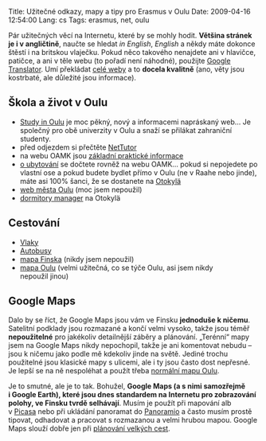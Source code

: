 Title: Užitečné odkazy, mapy a tipy pro Erasmus v Oulu
Date: 2009-04-16 12:54:00
Lang: cs
Tags: erasmus, net, oulu

Pár užitečných věcí na Internetu, které by se mohly hodit. **Většina stránek je i v angličtině**, naučte se hledat *in English*, *English* a někdy máte dokonce štěstí i na britskou vlaječku. Pokud něco takového nenajdete ani v hlavičce, patičce, a ani v těle webu (to pořadí není náhodné), použijte [Google Translator](http://translate.google.com/). Umí překládat [celé weby](http://translate.google.com/translate?prev=hp&hl=cs&js=n&u=http://www.mspuijo.fi/index.php?page_id=2362&sl=fi&tl=en) a to **docela kvalitně** (ano, věty jsou kostrbaté, ale důležité jsou informace).

## Škola a život v Oulu

-   [Study in Oulu](http://www.studyinoulu.fi/) je moc pěkný, nový a informacemi napráskaný web… Je společný pro obě univerzity v Oulu a snaží se přilákat zahraniční studenty.
-   před odjezdem si přečtěte [NetTutor](http://www.oamk.fi/english/nettutor/)
-   na webu OAMK jsou [základní praktické informace](http://www.oamk.fi/english/exchange_opportunities/ects/practical_information/general_practical_information/)
-   [o ubytování](http://www.oamk.fi/english/exchange_opportunities/student_exchange/incoming_students/accommodation_services/) se dočtete rovněž na webu OAMK… pokud si nepojedete po vlastní ose a pokud budete bydlet přímo v Oulu (ne v Raahe nebo jinde), máte asi 100% šanci, že se dostanete na [Otokylä](http://www.youtube.com/results?search_type=&search_query=otokylä+or+otokuja&aq=f)
-   [web města Oulu](http://www.oulu.ouka.fi/) (moc jsem nepoužil)
-   [dormitory manager](http://www.students.oamk.fi/~t5sato00/international/) na Otokylä

## Cestování

-   [Vlaky](http://www.vr.fi/)
-   [Autobusy](http://www.matkahuolto.fi/)
-   [mapa Finska](http://kartat.eniro.fi/) (nikdy jsem nepoužil)
-   [mapa Oulu](http://kartta.ouka.fi/) (velmi užitečná, co se týče Oulu, asi jsem nikdy nepoužil jinou)

## Google Maps

Dalo by se říct, že Google Maps jsou vám ve Finsku **jednoduše k ničemu**. Satelitní podklady jsou rozmazané a končí velmi vysoko, takže jsou téměř **nepoužitelné** pro jakékoliv detailnější záběry a plánování. „Terénní“ mapy jsem na Google Maps nikdy nepochopil, takže je ani komentovat nebudu – jsou k ničemu jako podle mě kdekoliv jinde na světě. Jediné trochu použitelné jsou klasické mapy s ulicemi, ale i ty jsou často dost nepřesné. Je lepší se na ně nespoléhat a použít třeba [normální mapu Oulu](http://kartta.ouka.fi/).

Je to smutné, ale je to tak. Bohužel, **Google Maps (a s nimi samozřejmě i Google Earth), které jsou dnes standardem na Internetu pro zobrazování polohy, ve Finsku tvrdě selhávají**. Musím je použít při mapování alb v [Picasa](http://picasaweb.google.com/) nebo při ukládání panoramat do [Panoramio](http://www.panoramio.com/) a často musím prostě tipovat, odhadovat a pracovat s rozmazanou a velmi hrubou mapou. Google Maps slouží dobře jen při [plánování velkých cest](http://maps.google.com/maps?f=d&source=s_d&saddr=Oulu,+Finsko&daddr=Kuopio,+Finsko+to:Lappeenranta,+Finsko+to:Helsinky,+Finsko+to:Tampere,+Finsko+to:Turku,+Finsko+to:Stockholm,+Švédsko+to:Malmö,+Švédsko+to:Kodaň,+Dánsko+to:Praha,+Czech+Republic&hl=cs&geocode=&mra=ls&sll=63.95291,26.589905&sspn=2.5576,9.437256&ie=UTF8&ll=57.279043,24.433594&spn=25.452085,75.498047&t=p&z=4).

